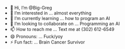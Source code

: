 - 👋 Hi, I’m @Big-Greg
- 👀 I’m interested in ... almost everything
- 🌱 I’m currently learning ... how to program an AI
- 💞️ I’m looking to collaborate on ... Programming an AI
- 📫 How to reach me ... Text me at (302) 612-6549
- 😄 Pronouns: ... Fuck/yoy
- ⚡ Fun fact: ... Brain Cancer Survivor

<!---
Big-Greg/Big-Greg is a ✨ special ✨ repository because its `README.md` (this file) appears on your GitHub profile.
You can click the Preview link to take a look at your changes.
--->
